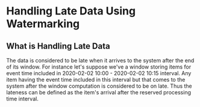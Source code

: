 # Handling Late Data Using Watermarking

## What is Handling Late Data
The data is considered to be late when it arrives to the system after the end of its window. For instance let's suppose we've a window storing items for event time included in 2020-02-02 10:00 - 2020-02-02 10:15 interval. Any item having the event time included in this interval but that comes to the system after the window computation is considered to be on late. Thus the lateness can be defined as the item's arrival after the reserved processing time interval.
<!--stackedit_data:
eyJoaXN0b3J5IjpbLTU3NzAyMjMwMyw0NzY0MzUwNDcsLTExNz
U1MzY4NzksNjI5ODAyNzczLDYyNDYyMDIxMCwxMTk5MzE0NTYy
LC0xMjk1NDAxNDY4LDQzMjc2OTc0Nyw1NTEyNDY2Niw0NDk3ND
I4LDc5OTczOTE3MiwtMjM0Mzg5NDAsLTIwODI5NTMyNDAsODkz
MTkwODI5LC0xOTY0MjU3NTE5LC0xNzIwMzM0OTU5LC0xMDU2Nj
cyMTkyLDE0MjA3OTg1NjEsODU3MzQ1MzQyLDM5OTM4NDM2XX0=

-->